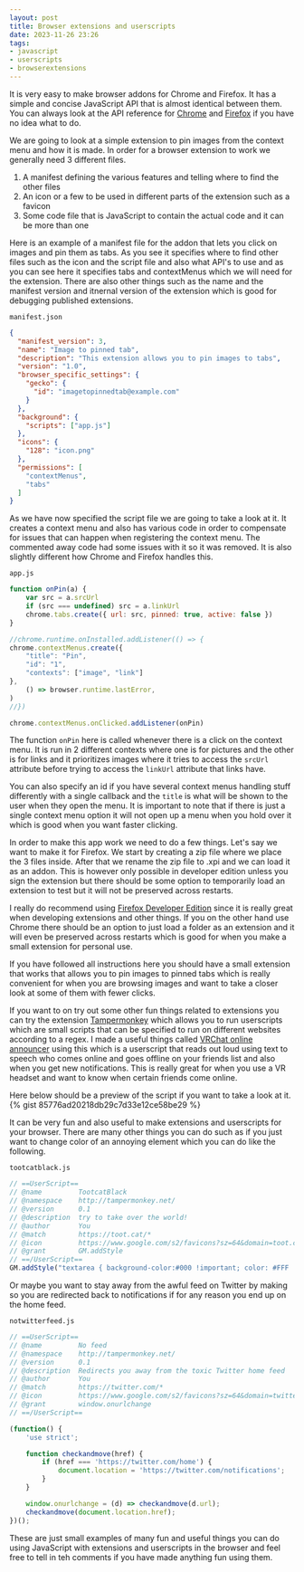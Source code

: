 ```yaml
---
layout: post
title: Browser extensions and userscripts
date: 2023-11-26 23:26
tags:
- javascript
- userscripts
- browserextensions
---
```

It is very easy to make browser addons for Chrome and Firefox. It has a simple and concise JavaScript API that is almost identical between them. You can always look at the API reference for [Chrome](https://developer.chrome.com/docs/extensions/reference/) and [Firefox](https://developer.mozilla.org/en-US/docs/Mozilla/Add-ons/WebExtensions/Browser_support_for_JavaScript_APIs) if you have no idea what to do.

We are going to look at a simple extension to pin images from the context menu and how it is made. In order for a browser extension to work we generally need 3 different files.
1. A manifest defining the various features and telling where to find the other files
2. An icon or a few to be used in different parts of the extension such as a favicon
3. Some code file that is JavaScript to contain the actual code and it can be more than one

Here is an example of a manifest file for the addon that lets you click on images and pin them as tabs. As you see it specifies where to find other files such as the icon and the script file and also what API's to use and as you can see here it specifies tabs and contextMenus which we will need for the extension. There are also other things such as the name and the manifest version and itnernal version of the extension which is good for debugging published extensions.

`manifest.json`
```json
{
  "manifest_version": 3,
  "name": "Image to pinned tab",
  "description": "This extension allows you to pin images to tabs",
  "version": "1.0",
  "browser_specific_settings": {
    "gecko": {
      "id": "imagetopinnedtab@example.com"
    }
  },
  "background": {
    "scripts": ["app.js"]
  },
  "icons": {
    "128": "icon.png"
  },
  "permissions": [
    "contextMenus",
    "tabs"
  ]
}
```
As we have now specified the script file we are going to take a look at it. It creates a context menu and also has various code in order to compensate for issues that can happen when registering the context menu. The commented away code had some issues with it so it was removed. It is also slightly different how Chrome and Firefox handles this.

`app.js`
```js
function onPin(a) {
	var src = a.srcUrl
	if (src === undefined) src = a.linkUrl
	chrome.tabs.create({ url: src, pinned: true, active: false })
}

//chrome.runtime.onInstalled.addListener(() => {
chrome.contextMenus.create({
	"title": "Pin",
	"id": "1",
	"contexts": ["image", "link"]
},
	() => browser.runtime.lastError,
)
//})

chrome.contextMenus.onClicked.addListener(onPin)
```
The function `onPin` here is called whenever there is a click on the context menu. It is run in 2 different contexts where one is for pictures and the other is for links and it prioritizes images where it tries to access the `srcUrl` attribute before trying to access the `linkUrl` attribute that links have.

You can also specify an id if you have several context menus handling stuff differently with a single callback and the `title` is what will be shown to the user when they open the menu. It is important to note that if there is just a single context menu option it will not open up a menu when you hold over it which is good when you want faster clicking.

In order to make this app work we need to do a few things. Let's say we want to make it for Firefox. We start by creating a zip file where we place the 3 files inside. After that we rename the zip file to .xpi and we can load it as an addon. This is however only possible in developer edition unless you sign the extension but there should be some option to temporarily load an extension to test but it will not be preserved across restarts.

I really do recommend using [Firefox Developer Edition](https://www.mozilla.org/en-US/firefox/developer/) since it is really great when developing extensions and other things. If you on the other hand use Chrome there should be an option to just load a folder as an extension and it will even be preserved across restarts which is good for when you make a small extension for personal use.

If you have followed all instructions here you should have a small extension that works that allows you to pin images to pinned tabs which is really convenient for when you are browsing images and want to take a closer look at some of them with fewer clicks.

If you want to on try out some other fun things related to extensions you can try the extension [Tampermonkey](https://www.tampermonkey.net/) which allows you to run userscripts which are small scripts that can be specified to run on different websites according to a regex. I made a useful things called [VRChat online announcer](https://gist.github.com/EllieTheYeen/85776ad20218db29c7d33e12ce58be29) using this which is a userscript that reads out loud using text to speech who comes online and goes offline on your friends list and also when you get new notifications. This is really great for when you use a VR headset and want to know when certain friends come online.

Here below should be a preview of the script if you want to take a look at it.
{% gist 85776ad20218db29c7d33e12ce58be29 %}

It can be very fun and also useful to make extensions and userscripts for your browser. There are many other things you can do such as if you just want to change color of an annoying element which you can do like the following.

`tootcatblack.js`
```js
// ==UserScript==
// @name         TootcatBlack
// @namespace    http://tampermonkey.net/
// @version      0.1
// @description  try to take over the world!
// @author       You
// @match        https://toot.cat/*
// @icon         https://www.google.com/s2/favicons?sz=64&domain=toot.cat
// @grant        GM.addStyle
// ==/UserScript==
GM.addStyle("textarea { background-color:#000 !important; color: #FFF !important; } .compose-form__buttons-wrapper {background-color: #000 !important; }");
```

Or maybe you want to stay away from the awful feed on Twitter by making so you are redirected back to notifications if for any reason you end up on the home feed.

`notwitterfeed.js`
```js
// ==UserScript==
// @name         No feed
// @namespace    http://tampermonkey.net/
// @version      0.1
// @description  Redirects you away from the toxic Twitter home feed
// @author       You
// @match        https://twitter.com/*
// @icon         https://www.google.com/s2/favicons?sz=64&domain=twitter.com
// @grant        window.onurlchange
// ==/UserScript==

(function() {
    'use strict';

    function checkandmove(href) {
        if (href === 'https://twitter.com/home') {
            document.location = 'https://twitter.com/notifications';
        }
    }

    window.onurlchange = (d) => checkandmove(d.url);
    checkandmove(document.location.href);
})();
```

These are just small examples of many fun and useful things you can do using JavaScript with extensions and userscripts in the browser and feel free to tell in teh comments if you have made anything fun using them.
